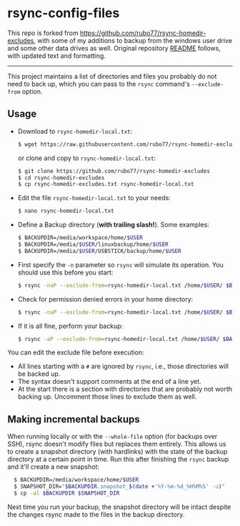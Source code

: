 # rsync-config-files

This repo is forked from <https://github.com/rubo77/rsync-homedir-excludes>, with some of my additions to backup from the windows user drive and some other data drives as well. Original repository [README](https://github.com/rubo77/rsync-homedir-excludes/blob/master/README.md) follows, with updated text and formatting.

***

This project maintains a list of directories and files you probably do not need to back up, which you can pass to the `rsync` command's `--exclude-from` option.

## Usage

- Download to `rsync-homedir-local.txt`:

  ```sh
  $ wget https://raw.githubusercontent.com/rubo77/rsync-homedir-excludes/master/rsync-homedir-excludes.txt -O rsync-homedir-local.txt
  ```

  or clone and copy to `rsync-homedir-local.txt`:

   ```sh
  $ git clone https://github.com/rubo77/rsync-homedir-excludes
  $ cd rsync-homedir-excludes
  $ cp rsync-homedir-excludes.txt rsync-homedir-local.txt
   ```

- Edit the file `rsync-homedir-local.txt` to your needs:

  ```sh
  $ nano rsync-homedir-local.txt
  ```

- Define a Backup directory (__with trailing slash!__). Some examples:

  ```sh
  $ BACKUPDIR=/media/workspace/home/$USER
  $ BACKUPDIR=/media/$USER/linuxbackup/home/$USER
  $ BACKUPDIR=/media/$USER/USBSTICK/backup/home/$USER
  ```

- First specify the `-n` parameter so `rsync` will simulate its operation. You should use this before you start:

  ```sh
  $ rsync -naP --exclude-from=rsync-homedir-local.txt /home/$USER/ $BACKUPDIR/
  ```

- Check for permission denied errors in your home directory:

  ```sh
  $ rsync -naP --exclude-from=rsync-homedir-local.txt /home/$USER/ $BACKUPDIR/ | grep denied
  ```

- If it is all fine, perform your backup:

  ```sh
  $ rsync -aP --exclude-from=rsync-homedir-local.txt /home/$USER/ $BACKUPDIR/
  ```

You can edit the exclude file before execution:

- All lines starting with a `#` are ignored by `rsync`, i.e., those directories will be backed up.
- The syntax doesn't support comments at the end of a line yet.
- At the start there is a section with directories that are probably not worth backing up. Uncomment those lines to exclude them as well.

## Making incremental backups

When running locally or with the `--whole-file` option (for backups over SSH), rsync doesn't modify files but replaces them entirely. This allows us to create a snapshot directory (with hardlinks) with the state of the backup directory at a certain point in time.
Run this after finishing the `rsync` backup and it'll create a new snapshot:

```sh
  $ BACKUPDIR=/media/workspace/home/$USER
  $ SNAPSHOT_DIR="$BACKUPDIR.snapshot_$(date +'%Y-%m-%d_%H%M%S' -u)"
  $ cp -al $BACKUPDIR $SNAPSHOT_DIR
```

Next time you run your backup, the snapshot directory will be intact despite the changes rsync made to the files in the backup directory.

